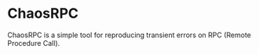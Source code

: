 # ChaosRPC

ChaosRPC is a simple tool for reproducing transient errors on RPC (Remote Procedure Call).
